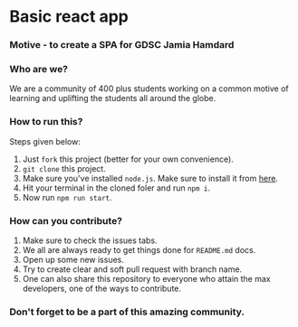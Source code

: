 # Basic react app 

### Motive - to create a SPA for GDSC Jamia Hamdard 

### Who are we? 

We are a community of 400 plus students working on a common motive of learning and uplifting the students all around the globe. 

### How to run this? 

Steps given below: 

1. Just `fork` this project (better for your own convenience). 
2. `git clone` this project. 
3. Make sure you've installed `node.js`. Make sure to install it from [here](https://nodejs.org/en/). 
4. Hit your terminal in the cloned foler and run `npm i`. 
5. Now run `npm run start`. 

### How can you contribute? 

1. Make sure to check the issues tabs. 
2. We all are always ready to get things done for `README.md` docs. 
3. Open up some new issues.
4. Try to create clear and soft pull request with <added feature> branch name. 
5. One can also share this repository to everyone who attain the max developers, one of the ways to contribute. 
   
 ### Don't forget to be a part of this amazing community. 
